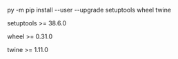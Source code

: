 py -m pip install --user --upgrade setuptools wheel twine

setuptools >= 38.6.0

wheel >= 0.31.0

twine >= 1.11.0

